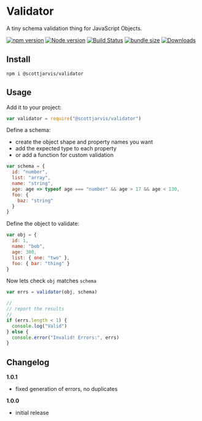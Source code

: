 # Validator

A tiny schema validation thing for JavaScript Objects.

[![npm version](https://badge.fury.io/js/%40scottjarvis%2Fvalidator.svg)](https://badge.fury.io/js/%40scottjarvis%2Fvalidator) [![Node version](https://badgen.net/npm/node/@scottjarvis/validator)](http://nodejs.org/download/) [![Build Status](https://travis-ci.org/sc0ttj/validator.svg?branch=master)](https://travis-ci.org/sc0ttj/validator) [![bundle size](https://badgen.net/bundlephobia/minzip/@scottjarvis/validator?color=green&label=gzipped)](https://badgen.net/bundlephobia/minzip/@scottjarvis/validator) [![Downloads](https://badgen.net/npm/dt/@scottjarvis/validator)](https://badgen.net/npm/dt/@scottjarvis/validator)

## Install

```
npm i @scottjarvis/validator
```

## Usage

Add it to your project:

```js
var validator = require("@scottjarvis/validator")
```

Define a schema:

- create the object shape and property names you want
- add the expected type to each property
- or add a function for custom validation

```js
var schema = {
  id: "number",
  list: "array",
  name: "string",
  age: age => typeof age === "number" && age > 17 && age < 130,
  foo: {
    baz: "string"
  }
}
```

Define the object to validate:

```js
var obj = {
  id: 1,
  name: "bob",
  age: 300,
  list: { one: "two" },
  foo: { bar: "thing" }
}
```

Now lets check `obj` matches `schema`

```js
var errs = validator(obj, schema)

//
// report the results
//
if (errs.length < 1) {
  console.log("Valid")
} else {
  console.error("Invalid! Errors:", errs)
}
```

## Changelog

**1.0.1**
- fixed generation of errors, no duplicates

**1.0.0**
- initial release
